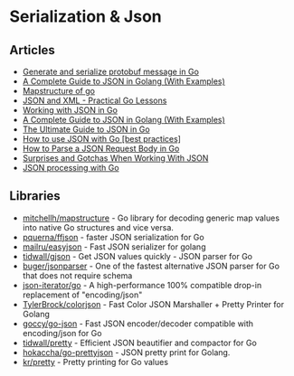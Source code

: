 # Serialization & Json

## Articles
- [Generate and serialize protobuf message in Go](https://dev.to/techschoolguru/go-generate-serialize-protobuf-message-4m7a)
- [A Complete Guide to JSON in Golang (With Examples)](https://www.sohamkamani.com/golang/json/)
- [Mapstructure of go](https://developpaper.com/mapstructure-of-go/)
- [JSON and XML - Practical Go Lessons](https://www.practical-go-lessons.com/chap-25-json-and-xml)
- [Working with JSON in Go](https://medium.com/rungo/working-with-json-in-go-7e3a37c5a07b)
- [A Complete Guide to JSON in Golang (With Examples)](https://www.sohamkamani.com/golang/json/)
- [The Ultimate Guide to JSON in Go](https://qvault.io/golang/json-golang/)
- [How to use JSON with Go [best practices]](https://yourbasic.org/golang/json-example/)
- [How to Parse a JSON Request Body in Go](https://www.alexedwards.net/blog/how-to-properly-parse-a-json-request-body)
- [Surprises and Gotchas When Working With JSON](https://www.alexedwards.net/blog/json-surprises-and-gotchas)
- [JSON processing with Go](https://flaviocopes.com/go-json/)
## Libraries
- [mitchellh/mapstructure](https://github.com/mitchellh/mapstructure) - Go library for decoding generic map values into native Go structures and vice versa.
- [pquerna/ffjson](https://github.com/pquerna/ffjson) - faster JSON serialization for Go
- [mailru/easyjson](https://github.com/mailru/easyjson) - Fast JSON serializer for golang
- [tidwall/gjson](https://github.com/tidwall/gjson) - Get JSON values quickly - JSON parser for Go
- [buger/jsonparser](https://github.com/buger/jsonparser) - One of the fastest alternative JSON parser for Go that does not require schema
- [json-iterator/go](https://github.com/json-iterator/go) - A high-performance 100% compatible drop-in replacement of "encoding/json"
- [TylerBrock/colorjson](https://github.com/TylerBrock/colorjson) - Fast Color JSON Marshaller + Pretty Printer for Golang
- [goccy/go-json](https://github.com/goccy/go-json) - Fast JSON encoder/decoder compatible with encoding/json for Go
- [tidwall/pretty](https://github.com/tidwall/pretty) - Efficient JSON beautifier and compactor for Go
- [hokaccha/go-prettyjson](https://github.com/hokaccha/go-prettyjson) - JSON pretty print for Golang.
- [kr/pretty](https://github.com/kr/pretty) - Pretty printing for Go values